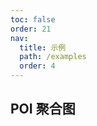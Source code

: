 ```yaml
---
toc: false
order: 21
nav:
  title: 示例
  path: /examples
  order: 4
---
```


## POI 聚合图

<code src= './poiChart/index.tsx' compact="true" defaultShowCode></code>
